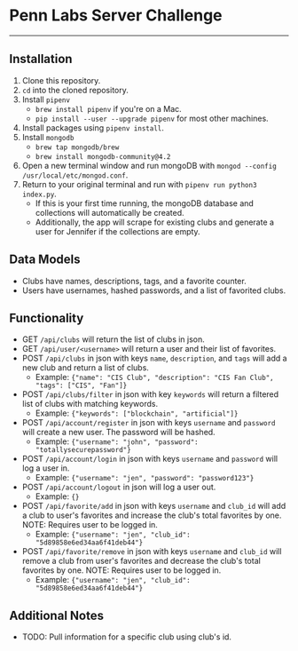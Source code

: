 # Penn Labs Server Challenge
----

## Installation
1. Clone this repository. 
2. `cd` into the cloned repository.
3. Install `pipenv`
    * `brew install pipenv` if you're on a Mac.
    * `pip install --user --upgrade pipenv` for most other machines.
4. Install packages using `pipenv install`.
5. Install `mongodb`
    * `brew tap mongodb/brew`
    * `brew install mongodb-community@4.2`
6. Open a new terminal window and run mongoDB with `mongod --config /usr/local/etc/mongod.conf`.
7. Return to your original terminal and run with `pipenv run python3 index.py`.
    * If this is your first time running, the mongoDB database and collections will automatically be created.
    * Additionally, the app will scrape for existing clubs and generate a user for Jennifer if the collections are empty.

## Data Models
* Clubs have names, descriptions, tags, and a favorite counter.
* Users have usernames, hashed passwords, and a list of favorited clubs.

## Functionality
* GET `/api/clubs` will return the list of clubs in json.
* GET `/api/user/<username>` will return a user and their list of favorites.
* POST `/api/clubs` in json with keys `name`, `description`, and `tags` will add a new club and return a list of clubs.
    * Example: `{"name": "CIS Club", "description": "CIS Fan Club", "tags": ["CIS", "Fan"]}`
* POST `/api/clubs/filter` in json with key `keywords` will return a filtered list of clubs with matching keywords.
    * Example: `{"keywords": ["blockchain", "artificial"]}`
* POST `/api/account/register` in json with keys `username` and `password` will create a new user. The password will be hashed.
    * Example: `{"username": "john", "password": "totallysecurepassword"}`
* POST `/api/account/login` in json with keys `username` and `password` will log a user in.
    * Example: `{"username": "jen", "password": "password123"}`
* POST `/api/account/logout` in json will log a user out.
    * Example: `{}`
* POST `/api/favorite/add` in json with keys `username` and `club_id` will add a club to user's favorites and increase the club's total favorites by one. NOTE: Requires user to be logged in.
    * Example: `{"username": "jen", "club_id": "5d89858e6ed34aa6f41deb44"}`
* POST `/api/favorite/remove` in json with keys `username` and `club_id` will remove a club from user's favorites and decrease the club's total favorites by one. NOTE: Requires user to be logged in.
    * Example: `{"username": "jen", "club_id": "5d89858e6ed34aa6f41deb44"}`

## Additional Notes
* TODO: Pull information for a specific club using club's id.
